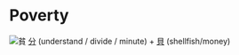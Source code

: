 # Poverty
![貧](../kanji-colorize/8ca7.svg)
[分](Kanji/kanji-dict/分.md) (understand / divide / minute) + [貝](Kanji/kanji-dict/貝.md) (shellfish/money) 